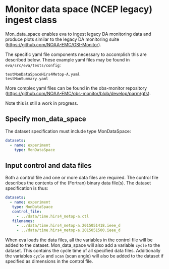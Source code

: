 # Monitor data space (NCEP legacy) ingest class
Mon_data_space enables eva to ingest legacy DA monitoring data and produce plots
similar to the legacy DA monitoring suite (https://github.com/NOAA-EMC/GSI-Monitor).

The specific yaml file components necessary to accomplish this are described below.
These example yaml files may be found in `eva/src/eva/tests/config`:
```
testMonDataSpaceHirs4Metop-A.yaml
testMonSummary.yaml
```

More complex yaml files can be found in the obs-monitor repository (https://github.com/NOAA-EMC/obs-monitor/blob/develop/parm/gfs).

Note this is still a work in progress.

## Specify mon_data_space
The dataset specification must include type MonDataSpace:
``` yaml
datasets:
  - name: experiment
    type: MonDataSpace
```
## Input control and data files
Both a control file and one or more data files are required.  The control file describes
the contents of the (Fortran) binary data file(s).  The dataset specification is thus:
``` yaml
datasets:
  - name: experiment
   type: MonDataSpace
   control_file:
     - ../data/time.hirs4_metop-a.ctl
   filenames:
     - ../data/time.hirs4_metop-a.2015051418.ieee_d
     - ../data/time.hirs4_metop-a.2015051500.ieee_d
```
When eva loads the data files, all the variables in the control file will be added to the dataset. 
Mon_data_space will also add a variable `cycle` to the dataset.  This contains the cycle time of all 
specified data files.  Additionally the variables `cycle` and `scan` (scan angle) will also be added
to the dataset if specified as dimensions in the control file.  
